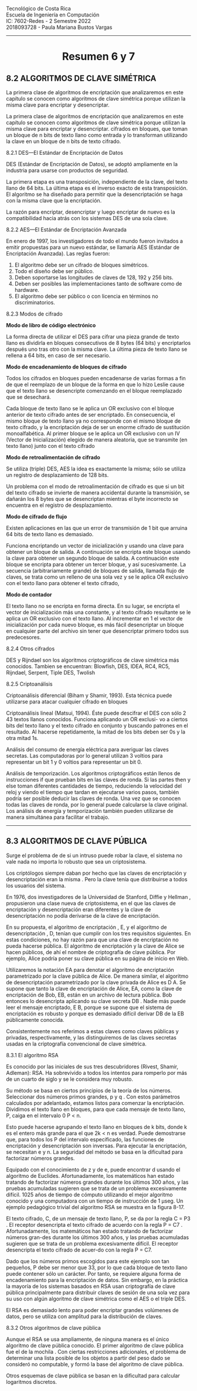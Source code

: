 Tecnológico de Costa Rica<br> 
Escuela de Ingeniería en Computación<br> 
IC: 7602-Redes  - 2 Semestre 2022 <br> 
2018093728 - Paula Mariana Bustos Vargas
______________________
<center> <h1> Resumen 6 y 7 </h1> </center> 
<h2>8.2 ALGORITMOS DE CLAVE SIMÉTRICA </h2>

La primera clase de algoritmos de encriptación que analizaremos en este capítulo se conocen como algoritmos de clave simétrica porque utilizan la misma clave para encriptar y desencriptar. 

La primera clase de algoritmos de encriptación que analizaremos en este capítulo se conocen como algoritmos de clave simétrica porque utilizan la misma clave para encriptar y desencriptar. cifrados en bloques, que toman un bloque de n bits de texto llano como entrada y lo transforman utilizando la clave en un bloque de n bits de texto cifrado.

8.2.1 DES—El Estándar de Encriptación de Datos

DES (Estándar de Encriptación de Datos), se adoptó ampliamente en la industria para usarse con productos de seguridad.

La primera etapa es una transposición, independiente de la clave, del texto llano de 64 bits. La última etapa es el inverso exacto de esta transposición. El algoritmo se ha diseñado para permitir que la desencriptación se haga con la misma clave que la encriptación.

La razón para encriptar, desencriptar y luego encriptar de nuevo es la compatibilidad hacia atrás con los sistemas DES de una sola clave. 

8.2.2 AES—El Estándar de Encriptación Avanzada

En enero de 1997, los investigadores de todo el mundo fueron invitados a emitir propuestas para un nuevo estándar, se llamaría AES (Estándar de Encriptación Avanzada). Las reglas fueron:

1. El algoritmo debe ser un cifrado de bloques simétricos.
2. Todo el diseño debe ser público.
3. Deben soportarse las longitudes de claves de 128, 192 y 256 bits.
4. Deben ser posibles las implementaciones tanto de software como de hardware.
5. El algoritmo debe ser público o con licencia en términos no discriminatorios.

8.2.3 Modos de cifrado 

**Modo de libro de código electrónico**

La forma directa de utilizar el DES para cifrar una pieza grande de texto llano es dividirla en bloques consecutivos de 8 bytes (64 bits) y encriptarlos después uno tras otro con la misma clave. La última pieza de texto llano se rellena a 64 bits, en caso de ser necesario.

**Modo de encadenamiento de bloques de cifrado**

Todos los cifrados en bloques pueden encadenarse de varias formas a fin de que el reemplazo de un bloque de la forma en que lo hizo Leslie cause que el texto llano se desencripte comenzando en el bloque reemplazado que se desechará. 

Cada bloque de texto llano se le aplica un OR exclusivo con el bloque anterior de texto cifrado antes de ser encriptado. En consecuencia, el mismo bloque de texto llano ya no corresponde con el mismo bloque de texto cifrado, y la encriptación deja de ser un enorme cifrado de sustitución monoalfabética. Al primer bloque se le aplica un OR exclusivo con un IV (Vector de Inicialización) elegido de manera aleatoria, que se transmite (en texto llano) junto con el texto cifrado

**Modo de retroalimentación de cifrado**

Se utiliza (triple) DES, AES la idea es exactamente la misma; sólo se utiliza un registro de desplazamiento de 128 bits.

Un problema con el modo de retroalimentación de cifrado es que si un bit del texto cifrado se invierte de manera accidental durante la transmisión, se dañarán los 8 bytes que se desencriptan mientras el byte incorrecto se encuentra en el registro de desplazamiento.

**Modo de cifrado de flujo**

Existen aplicaciones en las que un error de transmisión de 1 bit que arruina 64 bits de texto llano es demasiado. 

Funciona encriptando un vector de inicialización y usando una clave para obtener un bloque de salida. A continuación se encripta este bloque usando la clave para obtener un segundo bloque de salida. A continuación este bloque se encripta para obtener un tercer bloque, y así sucesivamente. La secuencia (arbitrariamente grande) de bloques de salida, llamada flujo de claves, se trata como un relleno de una sola vez y se le aplica OR exclusivo con el texto llano para obtener el texto cifrado, 

**Modo de contador**

El texto llano no se encripta en forma directa. En su lugar, se encripta el vector de inicialización más una constante, y al texto cifrado resultante se le aplica un OR exclusivo con el texto llano. Al incrementar en 1 el vector de inicialización por cada nuevo bloque, es más fácil desencriptar un bloque en cualquier parte del archivo sin tener que desencriptar primero todos sus predecesores.

8.2.4 Otros cifrados 

DES y Rijndael son los algoritmos criptográficos de clave simétrica más conocidos. Tambien se encuentran: Blowfish, DES, IDEA, RC4, RC5, Rijndael, Serpent, Tiple DES, Twolish

8.2.5 Criptoanálisis

Criptoanálisis diferencial (Biham y Shamir, 1993). Esta técnica puede utilizarse para atacar cualquier cifrado en bloques

Criptoanálisis lineal (Matsui, 1994). Éste
puede descifrar el DES con sólo 2 43 textos llanos conocidos. Funciona aplicando un OR exclusi-
vo a ciertos bits del texto llano y el texto cifrado en conjunto y buscando patrones en el resultado.
Al hacerse repetidamente, la mitad de los bits deben ser 0s y la otra mitad 1s.

Análisis del consumo de energía eléctrica para averiguar las claves secretas. Las computadoras por lo general utilizan 3 voltios para representar un bit 1 y 0 voltios para
representar un bit 0.

Análisis de temporización. Los algoritmos criptográficos están llenos de instrucciones if que prueban bits en las claves de ronda. Si las partes then y else toman diferentes cantidades de tiempo, reduciendo la velocidad del reloj y viendo el tiempo que tardan en ejecutarse varios pasos, también podría ser posible deducir las claves de ronda. Una vez que se conocen todas las claves de ronda, por lo general puede calcularse la clave original. Los análisis de energía y temporización también pueden utilizarse de manera simultánea para facilitar el trabajo. 
______________________
 
<h2>8.3 ALGORITMOS DE CLAVE PÚBLICA </h2> 

Surge el problema de de si un intruso puede robar la clave, el sistema no vale nada no importa lo robusto que sea un criptosistema. 

Los criptólogos siempre daban por hecho que las claves de encriptación y desencriptación eran la misma . Pero la clave tenía que distribuirse a todos los usuarios del sistema. 

En 1976, dos investigadores de la Universidad de Stanford, Diffie y Hellman , propusieron una clase nueva de criptosistema, en el que las claves de encriptación y desencriptación eran diferentes y la clave de desencriptación no podía derivarse de la clave de encriptación.

En su propuesta, el algoritmo de encriptación , E, y el algoritmo de desencriptación , D, tenían que cumplir con los tres requisitos siguientes. En estas condiciones, no hay razón para que una clave de encriptación no pueda hacerse pública. El algoritmo de encriptación y la clave de Alice se hacen públicos, de ahí el nombre de criptografía de clave pública. Por ejemplo, Alice podría poner su clave pública en su página de inicio en Web.

Utilizaremos la notación EA para denotar el algoritmo de encriptación parametrizado por la clave pública de Alice. De manera similar, el algoritmo de desencriptación parametrizado por la clave privada de Alice es D A. Se supone que tanto la clave de encriptación de Alice, EA, como la clave de encriptación de Bob, EB, están en un archivo de lectura pública. Bob entonces lo desencripta aplicando su clave secreta DB . Nadie más puede leer el mensaje encriptado, E B, porque se supone que el sistema de encriptación es robusto y porque es demasiado difícil derivar DB de la EB públicamente conocida.

Consistentemente nos referimos a estas claves como claves públicas y privadas, respectivamente, y las distinguiremos de las claves secretas usadas en la criptografía convencional de clave simétrica.

8.3.1 El algoritmo RSA 

Es conocido por las iniciales de sus tres descubridores (Rivest, Shamir, Adleman): RSA. Ha sobrevivido a todos los intentos
para romperlo por más de un cuarto de siglo y se le considera muy robusto.

Su método se basa en ciertos principios de la teoría de los números. Seleccionar dos números primos grandes, p y q . Con estos parámetros calculados por adelantado, estamos listos para comenzar la encriptación. Dividimos el texto llano en bloques, para que cada mensaje de texto llano, P, caiga en el intervalo 0 P < n.

Esto puede hacerse agrupando el texto llano en bloques de k bits, donde k es el entero más grande para el que 2k < n es verdad. Puede demostrarse que, para todos los P del intervalo especificado, las funciones de encriptación y desencriptación son inversas. Para ejecutar la encriptación, se necesitan e y n. La seguridad del método se basa en la dificultad para factorizar números grandes.

Equipado con el conocimiento de z y de e, puede encontrar d usando el algoritmo de Euclides. Afortunadamente, los matemáticos han estado tratando de factorizar números grandes durante los últimos 300 años, y las pruebas acumuladas sugieren que se trata de un problema excesivamente difícil. 1025 años de tiempo de cómputo utilizando el mejor algoritmo conocido y una computadora con un tiempo de instrucción de 1 μseg. Un ejemplo pedagógico trivial del algoritmo RSA se muestra en la figura 8-17.

El texto cifrado, C, de un mensaje de texto llano, P, se da por la regla C = P3 . El receptor desencripta el texto cifrado de acuerdo con la regla P = C7 . Afortunadamente, los matemáticos han estado tratando de factorizar números gran-des durante los últimos 300 años, y las pruebas acumuladas sugieren que se trata de un problema excesivamente difícil. El receptor desencripta el texto cifrado de acuer-do con la regla P = C7. 

Dado que los números primos escogidos para este ejemplo son tan pequeños, P debe ser menor que 33, por lo que cada bloque de texto llano puede contener sólo un carácter. Por tanto, se requiere alguna forma de encadenamiento para la encriptación de datos. Sin embargo, en la práctica la mayoría de los sistemas basados en RSA usan criptografía de clave pública principalmente para distribuir claves de sesión de una sola vez para su uso con algún algoritmo de clave simétrica como el AES o el triple DES.

El RSA es demasiado lento para poder encriptar grandes volúmenes de datos, pero se utiliza con amplitud para la distribución de claves.

8.3.2 Otros algoritmos de clave pública 

Aunque el RSA se usa ampliamente, de ninguna manera es el único algoritmo de clave pública conocido. El primer algoritmo de clave pública fue el de la mochila . Con ciertas restricciones adicionales, el problema de determinar una lista posible de los objetos a partir del peso dado se consideró no computable, y formó la base del algoritmo de clave pública. 

Otros esquemas de clave pública se basan en la dificultad para calcular logaritmos discretos.